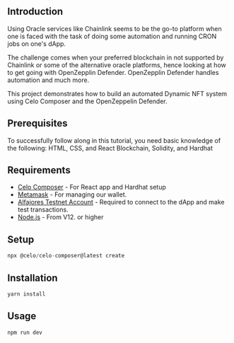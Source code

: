## Introduction

Using Oracle services like Chainlink seems to be the go-to platform when one is faced with the task of doing some automation 
and running CRON jobs on one's dApp. 

The challenge comes when your preferred blockchain in not supported by Chainlink or 
some of the alternative oracle platforms, hence looking at how to get going with OpenZepplin Defender.
OpenZepplin Defender handles automation and much more.

This project demonstrates how to build an automated Dynamic NFT system using Celo Composer and the OpenZeppelin Defender.


## Prerequisites

To successfully follow along in this tutorial, you need basic knowledge of the following:
HTML, CSS, and React
Blockchain, Solidity, and Hardhat

## Requirements​

- [Celo Composer](https://github.com/celo-org/celo-composer) - For React app and Hardhat setup
- [Metamask](https://metamask.io/) - For managing our wallet.
- [Alfajores Testnet Account](https://developers.celo.org/3-simple-steps-to-connect-your-metamask-wallet-to-celo-732d4a139587) - Required to connect to the dApp and make test transactions.
- [Node.js](https://nodejs.org/en/) - From V12. or higher

## Setup

```js
npx @celo/celo-composer@latest create
```

## Installation

```js
yarn install
```

## Usage

```js
npm run dev
```